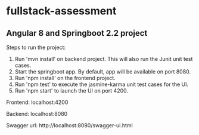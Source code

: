 # fullstack-assessment
## Angular 8 and Springboot 2.2 project 

Steps to run the project:

1. Run 'mvn install' on backend project. This will also run the Junit unit test cases.
2. Start the springboot app. By default, app will be available on port 8080.
3. Run 'npm install' on the frontend project.
4. Run 'npm test' to execute the jasmine-karma unit test cases for the UI.
5. Run 'npm start' to launch the UI on port 4200.

Frontend: localhost:4200

Backend: localhost:8080

Swagger url: http://localhost:8080/swagger-ui.html

